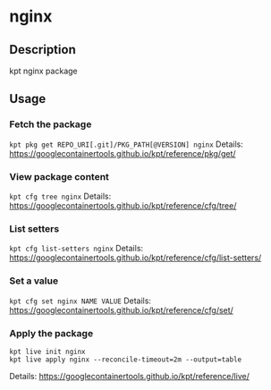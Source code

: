 # nginx

## Description
kpt nginx package

## Usage

### Fetch the package
`kpt pkg get REPO_URI[.git]/PKG_PATH[@VERSION] nginx`
Details: https://googlecontainertools.github.io/kpt/reference/pkg/get/

### View package content
`kpt cfg tree nginx`
Details: https://googlecontainertools.github.io/kpt/reference/cfg/tree/

### List setters
`kpt cfg list-setters nginx`
Details: https://googlecontainertools.github.io/kpt/reference/cfg/list-setters/

### Set a value
`kpt cfg set nginx NAME VALUE`
Details: https://googlecontainertools.github.io/kpt/reference/cfg/set/

### Apply the package
```
kpt live init nginx
kpt live apply nginx --reconcile-timeout=2m --output=table
```
Details: https://googlecontainertools.github.io/kpt/reference/live/
